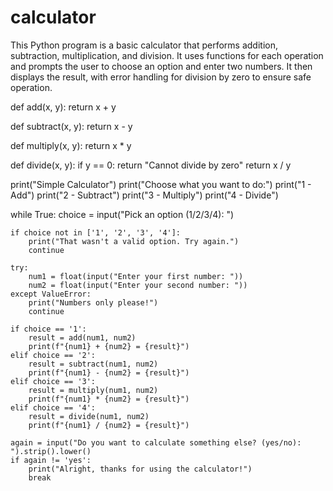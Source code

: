# calculator
This Python program is a basic calculator that performs addition, subtraction, multiplication, and division. It uses functions for each operation and prompts the user to choose an option and enter two numbers. It then displays the result, with error handling for division by zero to ensure safe operation.

def add(x, y):
    return x + y

def subtract(x, y):
    return x - y

def multiply(x, y):
    return x * y

def divide(x, y):
    if y == 0:
        return "Cannot divide by zero"
    return x / y

print("Simple Calculator")
print("Choose what you want to do:")
print("1 - Add")
print("2 - Subtract")
print("3 - Multiply")
print("4 - Divide")

while True:
    choice = input("Pick an option (1/2/3/4): ")

    if choice not in ['1', '2', '3', '4']:
        print("That wasn't a valid option. Try again.")
        continue

    try:
        num1 = float(input("Enter your first number: "))
        num2 = float(input("Enter your second number: "))
    except ValueError:
        print("Numbers only please!")
        continue

    if choice == '1':
        result = add(num1, num2)
        print(f"{num1} + {num2} = {result}")
    elif choice == '2':
        result = subtract(num1, num2)
        print(f"{num1} - {num2} = {result}")
    elif choice == '3':
        result = multiply(num1, num2)
        print(f"{num1} * {num2} = {result}")
    elif choice == '4':
        result = divide(num1, num2)
        print(f"{num1} / {num2} = {result}")

    again = input("Do you want to calculate something else? (yes/no): ").strip().lower()
    if again != 'yes':
        print("Alright, thanks for using the calculator!")
        break
